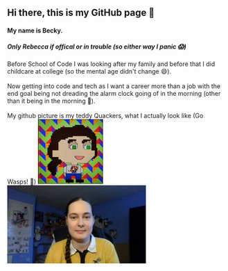 ## Hi there, this is my GitHub page 👋

#### My name is Becky.

##### Only Rebecca if offical or in trouble (so either way I panic 😱)

Before School of Code I was looking after my family and before that I did childcare at college (so the mental age didn't change 😄).
<br></br>
Now getting into code and tech as I want a career more than a job with the end goal being not dreading the alarm clock going of in the morning (other than it being in the morning 🥱).
<br></br>
My github picture is my teddy Quackers, what I actually look like (Go Wasps! 🐝)
<img src = "./images/Capture.PNG" width = "150px" height = "auto" />&nbsp; &nbsp;<img src = "./images/Becky Jones SoC Head shot photo.jpg" width = "auto" height = "180px"/>

<!--
**Beckster6211/Beckster6211** is a ✨ _special_ ✨ repository because its `README.md` (this file) appears on your GitHub profile.

Here are some ideas to get you started:

- 🔭 I’m currently working on ...
- 🌱 I’m currently learning ...
- 👯 I’m looking to collaborate on ...
- 🤔 I’m looking for help with ...
- 💬 Ask me about ...
- 📫 How to reach me: ...
- 😄 Pronouns: ...
- ⚡ Fun fact: ...
-->
